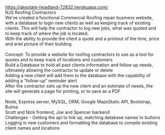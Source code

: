 https://desolate-headland-72832.herokuapp.com/
<br>
NJS Roofing Contractors
<br>
We’ve created a functional Commercial Roofing repair business website, with a database to login new clients as well as keeping track of existing clients. This will help the contractor to log new jobs, what was quoted and to keep track of where the job is located. 
<br>
With the ability to provide the client a quote and a printout of the time, price and ariel picture of their building.
<br>
<br>
Concept:
To provide a website for roofing contractors to use as a tool for quotes and to keep track of locations and customers
<br>
Build a Database to hold all past clients information and follow up needs, ultimately allowing the contractor to update or delete
<br>
Adding a new client will add them to the database with the capability of adding a “follow-up” reminder alert
<br>
After the contractor sets up the new client and an estimate of needs, the site will generate a page for printing, or to save as a PDF
<br>
<br>
Node, Express server, MySQL, ORM, Google MapsStatic API, Bootstrap, Bulma
<br>
Scott and Nick frontend, Joe and Spencer backend 
<br>
Challenges - Getting the api to link up, matching database names to buttons
<br>
Logging in new customers and formatting the database to compile existing client names and locations
<br>

